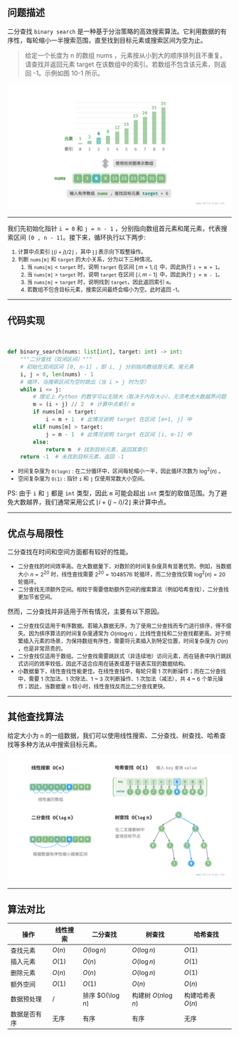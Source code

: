 ## 问题描述

二分查找 `binary search` 是一种基于分治策略的高效搜索算法。它利用数据的有序性，每轮缩小一半搜索范围，直至找到目标元素或搜索区间为空为止。

>给定一个长度为 n 的数组 nums ，元素按从小到大的顺序排列且不重复。请查找并返回元素 target 在该数组中的索引。若数组不包含该元素，则返回 -1。示例如图 10-1 所示。

<img class="w-130 mx-auto" border="rounded" src="../images/bs/binary_search.png">

---

我们先初始化指针 `i = 0` 和 `j = n - 1` ，分别指向数组首元素和尾元素，代表搜索区间 `[0 , n - 1]`。接下来，循环执行以下两步: 
1. 计算中点索引 $\bigl \lfloor (i + j)/2 \bigr \rfloor$ ，其中 $\bigl \lfloor  \bigr \rfloor$ 表示向下取整操作。
2. 判断 `nums[m]` 和 `target` 的大小关系，分为以下三种情况。
    1. 当 `nums[m]` < `target` 时，说明 `target` 在区间 $[ \, m + 1, i ] \,$ 中，因此执行 `i = m + 1`。
    2. 当 `nums[m]` > `target` 时，说明 `target` 在区间 $[ \, i, m - 1 ] \,$ 中，因此执行 `j = m - 1`。
    3. 当 `nums[m]` = `target` 时，说明找到 `target`，因此返回索引 `m`。
    4. 若数组不包含目标元素，搜索区间最终会缩小为空。此时返回 -1。

<v-switch>
    <template #0> <img class="w-130 mx-auto" border="rounded" src="../images/bs/bs_1.png"> </template>
    <template #1> <img class="w-130 mx-auto" border="rounded" src="../images/bs/bs_2.png"> </template>
    <template #2> <img class="w-130 mx-auto" border="rounded" src="../images/bs/bs_3.png"> </template>
    <template #3> <img class="w-130 mx-auto" border="rounded" src="../images/bs/bs_4.png"> </template>
    <template #4> <img class="w-130 mx-auto" border="rounded" src="../images/bs/bs_5.png"> </template>
    <template #5> <img class="w-130 mx-auto" border="rounded" src="../images/bs/bs_6.png"> </template>
    <template #6> <img class="w-130 mx-auto" border="rounded" src="../images/bs/bs_7.png"> </template>
</v-switch>

<style>
li {
  font-size: 12px;
}
</style>
<!--
请注意，中括号表示闭区间，其包含边界值本身。
-->
---

## 代码实现

<br>

```py
def binary_search(nums: list[int], target: int) -> int:
    """二分查找（双闭区间）"""
    # 初始化双闭区间 [0, n-1] ，即 i, j 分别指向数组首元素、尾元素
    i, j = 0, len(nums) - 1
    # 循环，当搜索区间为空时跳出（当 i > j 时为空）
    while i <= j:
        # 理论上 Python 的数字可以无限大（取决于内存大小），无须考虑大数越界问题
        m = (i + j) // 2  # 计算中点索引 m
        if nums[m] < target:
            i = m + 1  # 此情况说明 target 在区间 [m+1, j] 中
        elif nums[m] > target:
            j = m - 1  # 此情况说明 target 在区间 [i, m-1] 中
        else:
            return m  # 找到目标元素，返回其索引
    return -1  # 未找到目标元素，返回 -1
```

- 时间复杂度为 `O(logn)` : 在二分循环中，区间每轮缩小一半，因此循环次数为 $\log ^2(n)$ 。
- 空间复杂度为 `O(1)` : 指针 `i` 和 `j` 仅使用常数大小空间。

PS: 由于 `i` 和 `j` 都是 `int` 类型，因此 `m` 可能会超出 `int` 类型的取值范围。为了避免大数越界，我们通常采用公式 $\bigl \lfloor i + (j - i)/2 \bigr \rfloor$ 来计算中点。

---

## 优点与局限性

二分查找在时间和空间方面都有较好的性能。
- 二分查找的时间效率高。在大数据量下，对数阶的时间复杂度具有显著优势。例如，当数据大小 $n = 2^{20}$ 时，线性查找需要 $2^{20} = 1048576$ 轮循环，而二分查找仅需 $\log ^2(n) = 20$ 轮循环。
- 二分查找无须额外空间。相较于需要借助额外空间的搜索算法（例如哈希查找），二分查找更加节省空间。

然而，二分查找并非适用于所有情况，主要有以下原因。
- 二分查找仅适用于有序数据。若输入数据无序，为了使用二分查找而专门进行排序，得不偿失。因为排序算法的时间复杂度通常为 $O(n \log n)$ ，比线性查找和二分查找都更高。对于频繁插入元素的场景，为保持数组有序性，需要将元素插入到特定位置，时间复杂度为 $O(n)$ ，也是非常昂贵的。
- 二分查找仅适用于数组。二分查找需要跳跃式（非连续地）访问元素，而在链表中执行跳跃式访问的效率较低，因此不适合应用在链表或基于链表实现的数据结构。
- 小数据量下，线性查找性能更佳。在线性查找中，每轮只需 1 次判断操作；而在二分查找中，需要 1 次加法、1 次除法、1 ~ 3 次判断操作、1 次加法（减法），共 4 ~ 6 个单元操作；因此，当数据量 n 较小时，线性查找反而比二分查找更快。

---

## 其他查找算法

给定大小为 `n` 的一组数据，我们可以使用线性搜索、二分查找、树查找、哈希查找等多种方法从中搜索目标元素。

<img class="w-130 mx-auto" border="rounded" src="../images/bs/search_compare.png">

---

## 算法对比

| 操作 | 线性搜索 |	二分查找 | 树查找 |	哈希查找 |
| --- | --- | --- | --- | --- |
| 查找元素 | $O(n)$ |	$O(\log n)$ |	$O(\log n)$ |	$O(1)$ |
| 插入元素 | $O(1)$ |	$O(n)$ |	$O(\log n)$ |	$O(1)$ |
| 删除元素 | $O(n)$ |	$O(n)$ |	$O(\log n)$ |	$O(1)$ |
| 额外空间 | $O(1)$ |	$O(1)$ | $O(n)$ |	$O(n)$ |
| 数据预处理 | / | 排序 $O(\log n) |	构建树 $O(n \log n)$ |	构建哈希表 $O(n)$ |
| 数据是否有序 | 无序	| 有序 | 有序 |	无序